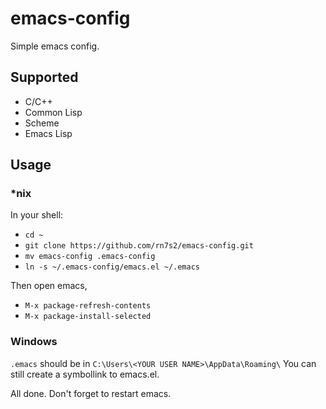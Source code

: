 # emacs-config

Simple emacs config.

## Supported
- C/C++
- Common Lisp
- Scheme
- Emacs Lisp

## Usage
### *nix
In your shell:

- `cd ~`
- `git clone https://github.com/rn7s2/emacs-config.git`
- `mv emacs-config .emacs-config`
- `ln -s ~/.emacs-config/emacs.el ~/.emacs`

Then open emacs,

- `M-x package-refresh-contents`
- `M-x package-install-selected`

### Windows
`.emacs` should be in `C:\Users\<YOUR USER NAME>\AppData\Roaming\`
You can still create a symbollink to emacs.el.

All done. Don't forget to restart emacs.
